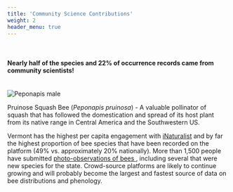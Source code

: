 ```yaml
---
title: 'Community Science Contributions'
weight: 2
header_menu: true
---
```

<br>
<div class="lead">
<h4>
Nearly half of the species and 22% of occurrence records came from community scientists!
</h4>
</div>
<br>
<div class="doubleColumn">
<div> <img alt="Peponapis male" title= "Pruinose Squash Bee (<i>Peponapis pruinosa</i>)" src="https://stateofbees.vtatlasoflife.org/images/Peponapis male.jpg" style="margin: 0px">
<p class="caption" style="text-align: left">Pruinose Squash Bee (<i>Peponapis pruinosa</i>) - A valuable pollinator of squash that has followed the domestication and spread of its host plant from its native range in Central America and the Southwestern US.</p>
</div>
<div>
Vermont has the highest per capita engagement with <a href="https://www.inaturalist.org/places/vermont-us" target=blank_>iNaturalist</a> and by far the highest proportion of bee species that have been recorded on the platform (49% vs. approximately 20% nationally). More than 1,500 people have submitted <a href=”https://www.inaturalist.org/projects/vermont-wild-bee-survey”>photo-observations of bees </a>, including several that were new species for the state. Crowd-source platforms are likely to continue growing and will probably become the largest and fastest source of data on bee distributions and phenology.
</div>
</div>
